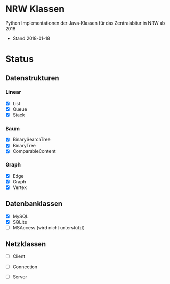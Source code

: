 # NRW Klassen

Python Implementationen der Java-Klassen für das Zentralabitur in NRW ab 2018

* Stand 2018-01-18

# Status

## Datenstrukturen

### Linear

- [x] List
- [x] Queue
- [x] Stack

### Baum

- [x] BinarySearchTree
- [x] BinaryTree
- [x] ComparableContent

### Graph

- [x] Edge
- [x] Graph
- [x] Vertex

## Datenbanklassen

- [x] MySQL
- [x] SQLite
- [ ] MSAccess (wird nicht unterstützt)

## Netzklassen

- [ ] Client
- [ ] Connection
- [ ] Server
 
